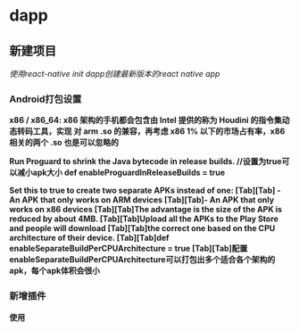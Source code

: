 # dapp
## 新建项目
*使用react-native init dapp创建最新版本的react native app*

### Android打包设置
**x86 / x86_64: x86 架构的手机都会包含由 Intel 提供的称为 Houdini 的指令集动态转码工具，实现 对 arm .so 的兼容，再考虑 x86 1% 以下的市场占有率，x86 相关的两个 .so 也是可以忽略的**

**Run Proguard to shrink the Java bytecode in release builds.
  //设置为true可以减小apk大小
  def enableProguardInReleaseBuilds = true**
  
**Set this to true to create two separate APKs instead of one:
   [Tab][Tab] - An APK that only works on ARM devices
   [Tab][Tab]- An APK that only works on x86 devices
   [Tab][Tab]The advantage is the size of the APK is reduced by about 4MB.
   [Tab][Tab]Upload all the APKs to the Play Store and people will download
   [Tab][Tab]the correct one based on the CPU architecture of their device.
  [Tab][Tab]def enableSeparateBuildPerCPUArchitecture = true
  [Tab][Tab]配置enableSeparateBuildPerCPUArchitecture可以打包出多个适合各个架构的apk，每个apk体积会很小**
  
### 新增插件
**使用**
